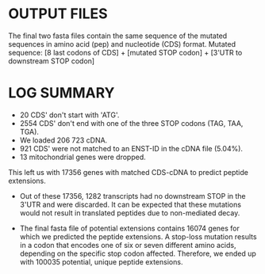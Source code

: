 # OUTPUT FILES
The final two fasta files contain the same sequence of the mutated sequences in amino acid (pep) and nucleotide (CDS) format. 
Mutated sequence: [8 last codons of CDS] + [mutated STOP codon] + [3'UTR to downstream STOP codon]

# LOG SUMMARY
- 20 CDS' don't start with 'ATG'.
- 2554 CDS' don't end with one of the three STOP codons (TAG, TAA, TGA).
- We loaded 206 723 cDNA.
- 921 CDS' were not matched to an ENST-ID in the cDNA file (5.04%).
- 13 mitochondrial genes were dropped.


This left us with 17356 genes with matched CDS-cDNA to predict peptide extensions.

- Out of these 17356, 1282 transcripts had no downstream STOP in the 3'UTR and were discarded. It can be expected that these mutations would not result in translated peptides due to non-mediated decay.

- The final fasta file of potential extensions contains 16074 genes for which we predicted the peptide extensions. A stop-loss mutation results in a codon that encodes one of six or seven different amino acids, depending on the specific stop codon affected. Therefore, we ended up with 100035 potential, unique peptide extensions.
